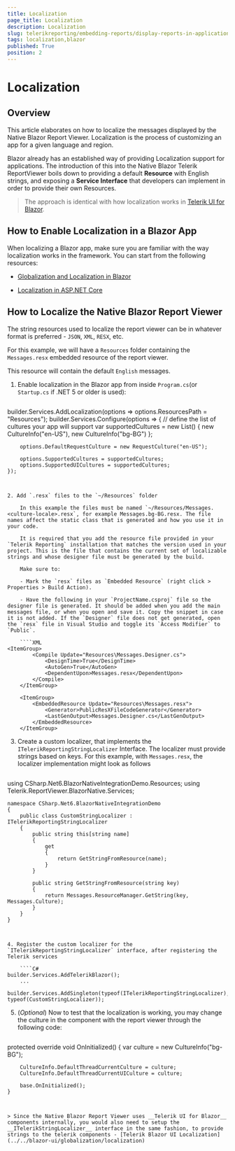 ```yaml
---
title: Localization
page_title: Localization
description: Localization
slug: telerikreporting/embedding-reports/display-reports-in-applications/web-application/native-blazor-report-viewer/localization
tags: localization,blazor
published: True
position: 2
---
```


# Localization

## Overview

This article elaborates on how to localize the messages displayed by the Native Blazor Report Viewer. Localization is the process of customizing an app for a given language and region.

Blazor already has an established way of providing Localization support for applications. The introduction of this into the Native Blazor Telerik ReportViewer boils down to providing a default __Resource__ with English strings, and exposing a __Service Interface__ that developers can implement in order to provide their own Resources.

> The approach is identical with how localization works in [Telerik UI for Blazor](https://www.telerik.com/blazor-ui). 

## How to Enable Localization in a Blazor App 

When localizing a Blazor app, make sure you are familiar with the way localization works in the framework. You can start from the following resources:

- [Globalization and Localization in Blazor](https://learn.microsoft.com/en-us/aspnet/core/blazor/globalization-localization?view=aspnetcore-6.0&pivots=server)

- [Localization in ASP.NET Core](https://learn.microsoft.com/en-us/aspnet/core/fundamentals/localization?view=aspnetcore-6.0)

## How to Localize the Native Blazor Report Viewer

The string resources used to localize the report viewer can be in whatever format is preferred - `JSON`, `XML`, `RESX`, etc. 

For this example, we will have a `Resources` folder containing the `Messages.resx` embedded resource of the report viewer. 

This resource will contain the default `English` messages.


1. Enable localization in the Blazor app from inside `Program.cs`(or `Startup.cs` if .NET 5 or older is used):

	````C#
builder.Services.AddLocalization(options => options.ResourcesPath = "Resources");
	builder.Services.Configure<RequestLocalizationOptions>(options =>
	{
		// define the list of cultures your app will support
		var supportedCultures = new List<CultureInfo>()
		{
			new CultureInfo("en-US"),
			new CultureInfo("bg-BG")
		};
	
		options.DefaultRequestCulture = new RequestCulture("en-US");
	
		options.SupportedCultures = supportedCultures;
		options.SupportedUICultures = supportedCultures;
	});
````


2. Add `.resx` files to the `~/Resources` folder

	In this example the files must be named `~/Resources/Messages.<culture-locale>.resx`, for example Messages.bg-BG.resx. The file names affect the static class that is generated and how you use it in your code.

	It is required that you add the resource file provided in your `Telerik Reporting` installation that matches the version used in your project. This is the file that contains the current set of localizable strings and whose designer file must be generated by the build.

	Make sure to:

	- Mark the `resx` files as `Embedded Resource` (right click > Properties > Build Action).

	- Have the following in your `ProjectName.csproj` file so the designer file is generated. It should be added when you add the main messages file, or when you open and save it. Copy the snippet in case it is not added. If the `Designer` file does not get generated, open the `resx` file in Visual Studio and toggle its `Access Modifier` to `Public`.

	````XML
<ItemGroup>
		<Compile Update="Resources\Messages.Designer.cs">
			<DesignTime>True</DesignTime>
			<AutoGen>True</AutoGen>
			<DependentUpon>Messages.resx</DependentUpon>
		</Compile>
	</ItemGroup>

	<ItemGroup>
		<EmbeddedResource Update="Resources\Messages.resx">
			<Generator>PublicResXFileCodeGenerator</Generator>
			<LastGenOutput>Messages.Designer.cs</LastGenOutput>
		</EmbeddedResource>
	</ItemGroup>
````


3. Create a custom localizer, that implements the `ITelerikReportingStringLocalizer` Interface. The localizer must provide strings based on keys. For this example, with `Messages.resx`, the localizer implementation might look as follows

	````C#
using CSharp.Net6.BlazorNativeIntegrationDemo.Resources;
	using Telerik.ReportViewer.BlazorNative.Services;

	namespace CSharp.Net6.BlazorNativeIntegrationDemo
	{
		public class CustomStringLocalizer : ITelerikReportingStringLocalizer
		{
			public string this[string name]
			{
				get
				{
					return GetStringFromResource(name);
				}
			}
		
			public string GetStringFromResource(string key)
			{
				return Messages.ResourceManager.GetString(key, Messages.Culture);
			}
		}
	}
````


4. Register the custom localizer for the `ITelerikReportingStringLocalizer` interface, after registering the Telerik services

	````C#
builder.Services.AddTelerikBlazor();
	...
	builder.Services.AddSingleton(typeof(ITelerikReportingStringLocalizer), typeof(CustomStringLocalizer));
````


5. (_Optional_) Now to test that the localization is working, you may change the culture in the component with the report viewer through the following code:

	````C#
protected override void OnInitialized()
	{
		var culture = new CultureInfo("bg-BG");
	
		CultureInfo.DefaultThreadCurrentCulture = culture;
		CultureInfo.DefaultThreadCurrentUICulture = culture;
	
		base.OnInitialized();
	}
````


> Since the Native Blazor Report Viewer uses __Telerik UI for Blazor__ components internally, you would also need to setup the __ITelerikStringLocalizer__ interface in the same fashion, to provide strings to the telerik components - [Telerik Blazor UI Localization](../../blazor-ui/globalization/localization)

